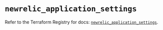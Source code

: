 # `newrelic_application_settings`

Refer to the Terraform Registry for docs: [`newrelic_application_settings`](https://registry.terraform.io/providers/newrelic/newrelic/3.35.0/docs/resources/application_settings).
